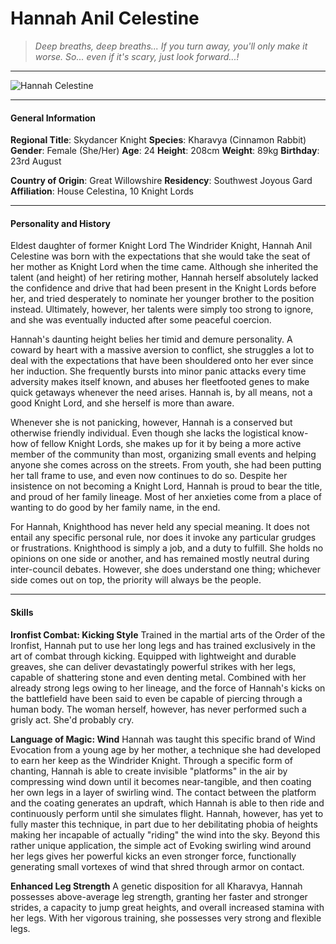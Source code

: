 # Hannah Anil Celestine

>*Deep breaths, deep breaths... If you turn away, you'll only make it worse. So... even if it's scary, just look forward...!*

___
![](https://i.imgur.com/5aQ1PCK.png "Hannah Celestine")
___

#### General Information

**Regional Title**: Skydancer Knight
**Species**: Kharavya (Cinnamon Rabbit)
**Gender**: Female (She/Her)
**Age**: 24
**Height**: 208cm
**Weight**: 89kg
**Birthday**: 23rd August

**Country of Origin**: Great Willowshire
**Residency**: Southwest Joyous Gard
**Affiliation**: House Celestina, 10 Knight Lords

___

#### Personality and History
Eldest daughter of former Knight Lord The Windrider Knight, Hannah Anil Celestine was born with the expectations that she would take the seat of her mother as Knight Lord when the time came. Although she inherited the talent (and height) of her retiring mother, Hannah herself absolutely lacked the confidence and drive that had been present in the Knight Lords before her, and tried desperately to nominate her younger brother to the position instead. Ultimately, however, her talents were simply too strong to ignore, and she was eventually inducted after some peaceful coercion.

Hannah's daunting height belies her timid and demure personality. A coward by heart with a massive aversion to conflict, she struggles a lot to deal with the expectations that have been shouldered onto her ever since her induction. She frequently bursts into minor panic attacks every time adversity makes itself known, and abuses her fleetfooted genes to make quick getaways whenever the need arises. Hannah is, by all means, not a good Knight Lord, and she herself is more than aware.

Whenever she is not panicking, however, Hannah is a conserved but otherwise friendly individual. Even though she lacks the logistical know-how of fellow Knight Lords, she makes up for it by being a more active member of the community than most, organizing small events and helping anyone she comes across on the streets. From youth, she had been putting her tall frame to use, and even now continues to do so. Despite her insistence on not becoming a Knight Lord, Hannah is proud to bear the title, and proud of her family lineage. Most of her anxieties come from a place of wanting to do good by her family name, in the end.

For Hannah, Knighthood has never held any special meaning. It does not entail any specific personal rule, nor does it invoke any particular grudges or frustrations. Knighthood is simply a job, and a duty to fulfill. She holds no opinions on one side or another, and has remained mostly neutral during inter-council debates. However, she does understand one thing; whichever side comes out on top, the priority will always be the people.

___

#### Skills
**Ironfist Combat: Kicking Style**
Trained in the martial arts of the Order of the Ironfist, Hannah put to use her long legs and has trained exclusively in the art of combat through kicking. Equipped with lightweight and durable greaves, she can deliver devastatingly powerful strikes with her legs, capable of shattering stone and even denting metal. Combined with her already strong legs owing to her lineage, and the force of Hannah's kicks on the battlefield have been said to even be capable of piercing through a human body. The woman herself, however, has never performed such a grisly act. She'd probably cry.

**Language of Magic: Wind**
Hannah was taught this specific brand of Wind Evocation from a young age by her mother, a technique she had developed to earn her keep as the Windrider Knight. Through a specific form of chanting, Hannah is able to create invisible "platforms" in the air by compressing wind down until it becomes near-tangible, and then coating her own legs in a layer of swirling wind. The contact between the platform and the coating generates an updraft, which Hannah is able to then ride and continuously perform until she simulates flight. Hannah, however, has yet to fully master this technique, in part due to her debilitating phobia of heights making her incapable of actually "riding" the wind into the sky.
Beyond this rather unique application, the simple act of Evoking swirling wind around her legs gives her powerful kicks an even stronger force, functionally generating small vortexes of wind that shred through armor on contact.

**Enhanced Leg Strength**
A genetic disposition for all Kharavya, Hannah possesses above-average leg strength, granting her faster and stronger strides, a capacity to jump great heights, and overall increased stamina with her legs. With her vigorous training, she possesses very strong and flexible legs.
